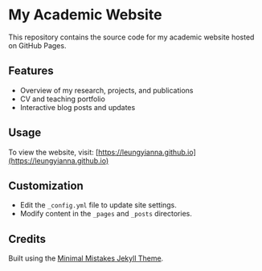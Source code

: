 # My Academic Website

This repository contains the source code for my academic website hosted on GitHub Pages.

## Features
- Overview of my research, projects, and publications
- CV and teaching portfolio
- Interactive blog posts and updates

## Usage
To view the website, visit: [https://leungyianna.github.io](https://leungyianna.github.io)

## Customization
- Edit the `_config.yml` file to update site settings.
- Modify content in the `_pages` and `_posts` directories.

## Credits
Built using the [Minimal Mistakes Jekyll Theme](https://mmistakes.github.io/minimal-mistakes/).
